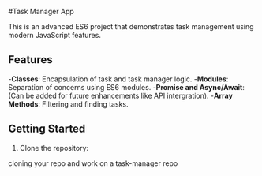 #Task Manager App

This is an advanced ES6 project that demonstrates task management using modern JavaScript features.

## Features

-**Classes**: Encapsulation of task and task manager logic.
-**Modules**: Separation of concerns using ES6 modules.
-**Promise and Async/Await**: (Can be added for future enhancements like API intergration).
-**Array Methods**: Filtering and finding tasks.


## Getting Started

1. Clone the repository:

  cloning your repo and work on a task-manager repo
